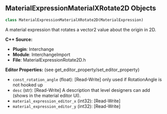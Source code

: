 ## MaterialExpressionMaterialXRotate2D Objects

```python
class MaterialExpressionMaterialXRotate2D(MaterialExpression)
```

A material expression that rotates a vector2 value about the origin in 2D.

**C++ Source:**

- **Plugin**: Interchange
- **Module**: InterchangeImport
- **File**: MaterialExpressionRotate2D.h

**Editor Properties:** (see get_editor_property/set_editor_property)

- ``const_rotation_angle`` (float):  [Read-Write] only used if RotationAngle is not hooked up
- ``desc`` (str):  [Read-Write] A description that level designers can add (shows in the material editor UI).
- ``material_expression_editor_x`` (int32):  [Read-Write]
- ``material_expression_editor_y`` (int32):  [Read-Write]

<a id="unreal.MaterialExpressionRotate2D"></a>
